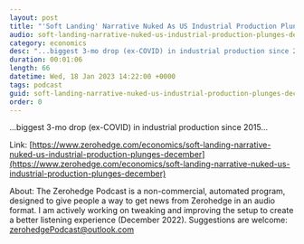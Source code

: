 ```yaml
---
layout: post
title: "'Soft Landing' Narrative Nuked As US Industrial Production Plunges In December"
audio: soft-landing-narrative-nuked-us-industrial-production-plunges-december-0
category: economics
desc: "...biggest 3-mo drop (ex-COVID) in industrial production since 2015..."
duration: 00:01:06
length: 66
datetime: Wed, 18 Jan 2023 14:22:00 +0000
tags: podcast
guid: soft-landing-narrative-nuked-us-industrial-production-plunges-december-0
order: 0
---
```

...biggest 3-mo drop (ex-COVID) in industrial production since 2015...

Link: [https://www.zerohedge.com/economics/soft-landing-narrative-nuked-us-industrial-production-plunges-december](https://www.zerohedge.com/economics/soft-landing-narrative-nuked-us-industrial-production-plunges-december)

About: The Zerohedge Podcast is a non-commercial, automated program, designed to give people a way to get news from Zerohedge in an audio format.  I am actively working on tweaking and improving the setup to create a better listening experience (December 2022).  Suggestions are welcome: [zerohedgePodcast@outlook.com](mailto:zerohedgePodcast@outlook.com)